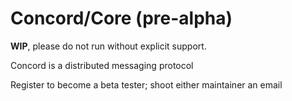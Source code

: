 # Concord/Core (pre-alpha)
**WIP**, please do not run without explicit support.

Concord is a distributed messaging protocol

Register to become a beta tester; shoot either maintainer an email

<br>
